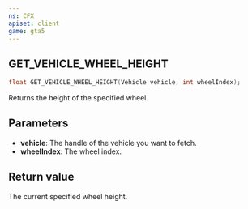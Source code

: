 ```yaml
---
ns: CFX
apiset: client
game: gta5
---
```

## GET_VEHICLE_WHEEL_HEIGHT

```c
float GET_VEHICLE_WHEEL_HEIGHT(Vehicle vehicle, int wheelIndex);
```

Returns the height of the specified wheel.

## Parameters
* **vehicle**: The handle of the vehicle you want to fetch.
* **wheelIndex**: The wheel index.

## Return value
The current specified wheel height.
